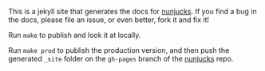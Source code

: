 
This is a jekyll site that generates the docs for
[nunjucks](https://github.com/mozilla/nunjucks). If you find a bug
in the docs, please file an issue, or even better, fork it and fix it!

Run `make` to publish and look it at locally.

Run `make prod` to publish the production version, and then push the
generated `_site` folder on the `gh-pages` branch of the
[nunjucks](https://github.com/mozilla/nunjucks) repo.